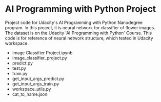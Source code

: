 # AI Programming with Python Project

Project code for Udacity's AI Programming with Python Nanodegree program. 
In this project, it is neural network for classifier of flower images.
The dataset is on the Udacity 'AI Programming with Python' Course.
This code is for reference of neural network structure, which tested in Udacity workspace.

- Image Classifier Project.ipynb
- image_classifier_project.py
- predict.py
- test.py
- train.py
- get_input_args_predict.py
- get_input_args_train.py
- workspace_utils.py
- cat_to_name.json
